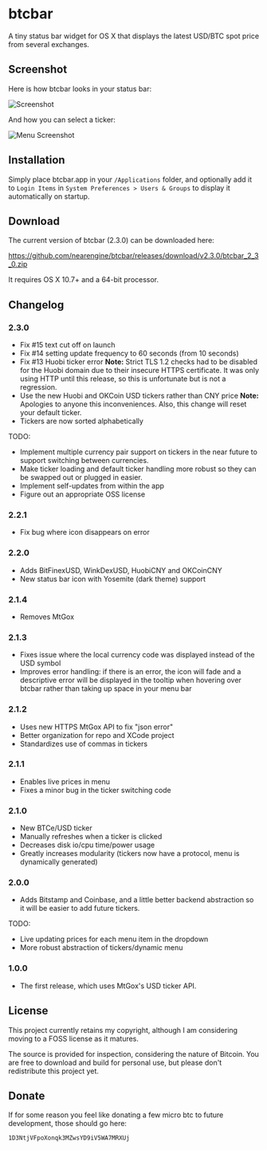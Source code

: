 btcbar
======

A tiny status bar widget for OS X that displays the latest USD/BTC spot price from several exchanges.

## Screenshot

Here is how btcbar looks in your status bar:

![Screenshot](https://raw.github.com/nearengine/btcbar/master/Resources/screenshot.png)

And how you can select a ticker:

![Menu Screenshot](https://raw.github.com/nearengine/btcbar/master/Resources/screenshot2.png)

## Installation

Simply place btcbar.app in your `/Applications` folder, and optionally add it to `Login Items` in `System Preferences > Users & Groups` to display it automatically on startup.

## Download

The current version of btcbar (2.3.0) can be downloaded here:

https://github.com/nearengine/btcbar/releases/download/v2.3.0/btcbar_2_3_0.zip

It requires OS X 10.7+ and a 64-bit processor.

## Changelog

### 2.3.0

* Fix #15 text cut off on launch
* Fix #14 setting update frequency to 60 seconds (from 10 seconds)
* Fix #13 Huobi ticker error **Note:** Strict TLS 1.2 checks had to be disabled for the Huobi domain due to their insecure HTTPS certificate. It was only using HTTP until this release, so this is unfortunate but is not a regression.
* Use the new Huobi and OKCoin USD tickers rather than CNY price **Note:** Apologies to anyone this inconveniences. Also, this change will reset your default ticker.
* Tickers are now sorted alphabetically

TODO:
* Implement multiple currency pair support on tickers in the near future to support switching between currencies.
* Make ticker loading and default ticker handling more robust so they can be swapped out or plugged in easier.
* Implement self-updates from within the app
* Figure out an appropriate OSS license

### 2.2.1

* Fix bug where icon disappears on error

### 2.2.0

* Adds BitFinexUSD, WinkDexUSD, HuobiCNY and OKCoinCNY
* New status bar icon with Yosemite (dark theme) support

### 2.1.4

* Removes MtGox

### 2.1.3

* Fixes issue where the local currency code was displayed instead of the USD symbol
* Improves error handling: if there is an error, the icon will fade and a descriptive error will be displayed in the tooltip when hovering over btcbar rather than taking up space in your menu bar

### 2.1.2

* Uses new HTTPS MtGox API to fix "json error"
* Better organization for repo and XCode project
* Standardizes use of commas in tickers

### 2.1.1

* Enables live prices in menu
* Fixes a minor bug in the ticker switching code

### 2.1.0

* New BTCe/USD ticker
* Manually refreshes when a ticker is clicked
* Decreases disk io/cpu time/power usage
* Greatly increases modularity (tickers now have a protocol, menu is dynamically generated)

### 2.0.0

* Adds Bitstamp and Coinbase, and a little better backend abstraction so it will be easier to add future tickers.

TODO:
* Live updating prices for each menu item in the dropdown
* More robust abstraction of tickers/dynamic menu

### 1.0.0

* The first release, which uses MtGox's USD ticker API.

## License

This project currently retains my copyright, although I am considering moving to a FOSS license as it matures.

The source is provided for inspection, considering the nature of Bitcoin. You are free to download and build for personal use, but please don't redistribute this project yet.

## Donate

If for some reason you feel like donating a few micro btc to future development, those should go here:

`1D3NtjVFpoXonqk3MZwsYD9iV5WA7MRXUj`
